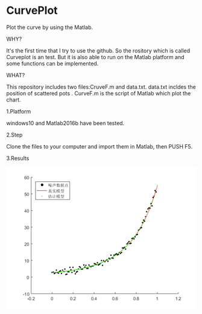 # CurvePlot
Plot the curve by using the Matlab.

WHY?

It's the first time that I try to use the github. So the rository which is called Curveplot is an test.
But it is also able to run on the Matlab platform and some functions can be implemented.

WHAT?

This repository includes two files:CruveF.m and data.txt.
data.txt incldes the position of scattered pots .
CurveF.m is the script of Matlab which plot the chart.

1.Platform

windows10  and  Matlab2016b have been tested.

2.Step

Clone the files to your computer and import them in Matlab, then PUSH F5.

3.Results


![Image text](https://github.com/cabbage666/CurvePlot/blob/master/result.png)
